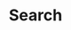 ---
title: "Search" # in any language you want
layout: "search" # necessary for search
url: "/search"
# description: "Description for Search"
summary: "search"
placeholder: "search something"
---